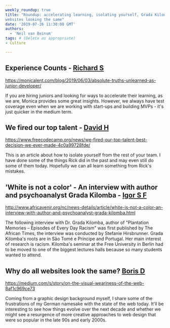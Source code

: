 ```yaml
---
weekly_roundup: true
title: "Roundup: accelerating learning, isolating yourself, Grada Kilomba and
websites looking the same"
date: '2019-07-26 11:30:00 GMT'
authors:
  - 'Neil van Beinum'
tags: # (Delete as appropriate)
- Culture

---
```


## Experience Counts - [Richard S](/people#richard-stobart)

https://monicalent.com/blog/2019/06/03/absolute-truths-unlearned-as-junior-developer/

If you are hiring juniors and looking for ways to accelerate their learning, as we are, Monica provides some great insights.  However, we always have test coverage even when we are working with start-ups and building MVPs - it's just quicker in the medium term.

## We fired our top talent - [David H](/people#david-henry)

https://www.freecodecamp.org/news/we-fired-our-top-talent-best-decision-we-ever-made-4c0a99728fde/

This is an article about how to isolate yourself from the rest of your team. I have done some of the things Rick did in the past and may even still do some of them today. Hopefully we can all learn something from Rick's mistakes.

## 'White is not a color' - An interview with author and psychoanalyst Grada Kilomba - [Igor S F](/people#igor-fontana)

http://www.africavenir.org/nc/news-details/article/white-is-not-a-color-an-interview-with-author-and-psychoanalyst-grada-kilomba.html

The following interview with Dr. Grada Kilomba, author of "Plantation Memories
– Episodes of Every Day Racism" was first published by The African Times, the
interview was conducted by Stefanie Hirsbrunner. Grada Kilomba's roots are in
São Tomé e Príncipe and Portugal. Her main interest of research is racism.
Kilomba's seminar at the Free University in Berlin had to be moved to one of
the biggest lectures halls because so many students wanted to attend.

## Why do all websites look the same? [Boris D](/people#boris-divjak)

https://medium.com/s/story/on-the-visual-weariness-of-the-web-8af1c969ce73

Coming from a graphic design background myself, I share some of the frustrations of my German namesake with the state of the web today. It'll be interesting to see how things evolve over the next decade and whether we might see a resurgence of more creative approaches to web design that were so popular in the late 90s and early 2000s.
